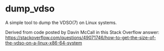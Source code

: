 # dump_vdso

A simple tool to dump the VDSO(7) on Linux systems.

Derived from code posted by Davin McCall in this Stack Overflow answer:
https://stackoverflow.com/questions/49071746/how-to-get-the-size-of-the-vdso-on-a-linux-x86-64-system
